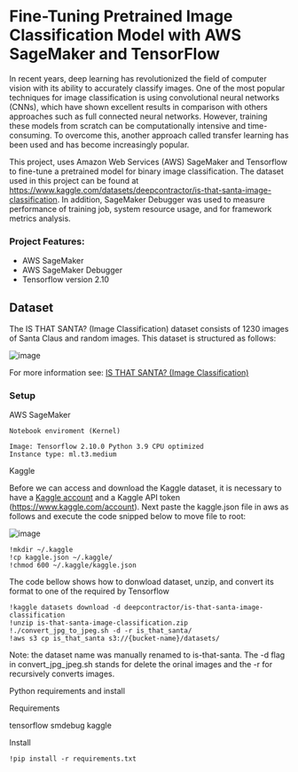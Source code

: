 # **Fine-Tuning Pretrained Image Classification Model with AWS SageMaker and TensorFlow**

In recent years, deep learning has revolutionized the field of computer vision with its ability to accurately classify images. One of the most popular techniques for image classification is using convolutional neural networks (CNNs), which have shown excellent results in comparison with others approaches such as full connected neural networks. However, training these models from scratch can be computationally intensive and time-consuming. To overcome this, another approach called transfer learning has been used and has become increasingly popular.

This project, uses Amazon Web Services (AWS) SageMaker and Tensorflow to fine-tune a pretrained model for binary image classification. The dataset used in this project can be found at https://www.kaggle.com/datasets/deepcontractor/is-that-santa-image-classification. In addition, SageMaker Debugger was used to measure performance of training job, system resource usage, and for framework metrics analysis.


### Project Features:

- AWS SageMaker
- AWS SageMaker Debugger
- Tensorflow version 2.10

## Dataset

The IS THAT SANTA? (Image Classification) dataset consists of 1230 images of Santa Claus and random images. This dataset is structured as follows:

![image](https://user-images.githubusercontent.com/94936606/218476207-78fa33e8-4da5-4470-9ef4-d3c26a402cf9.png)

For more information see: [IS THAT SANTA? (Image Classification)](https://www.kaggle.com/datasets/deepcontractor/is-that-santa-image-classification)

### Setup

AWS SageMaker

```
Notebook enviroment (Kernel)

Image: Tensorflow 2.10.0 Python 3.9 CPU optimized
Instance type: ml.t3.medium
```

Kaggle

Before we can access and download the Kaggle dataset, it is necessary to have a [Kaggle account](https://www.kaggle.com/) and a Kaggle API token (https://www.kaggle.com/account). Next paste the kaggle.json file in aws as follows and execute the code snipped below to move file to root:

![image](https://user-images.githubusercontent.com/94936606/218479832-34f2ac1b-a7f8-4baa-b9f3-92e5a2e190cb.png)

```
!mkdir ~/.kaggle
!cp kaggle.json ~/.kaggle/
!chmod 600 ~/.kaggle/kaggle.json
```

The code bellow shows how to donwload dataset, unzip, and convert its format to one of the required by Tensorflow
```
!kaggle datasets download -d deepcontractor/is-that-santa-image-classification
!unzip is-that-santa-image-classification.zip
!./convert_jpg_to_jpeg.sh -d -r is_that_santa/
!aws s3 cp is_that_santa s3://{bucket-name}/datasets/
```
Note: the dataset name was manually renamed to is-that-santa. The -d flag in convert_jpg_jpeg.sh stands for delete the orinal images and the -r for recursively converts images.


Python requirements and install

Requirements

tensorflow
smdebug
kaggle

Install

```
!pip install -r requirements.txt
```







